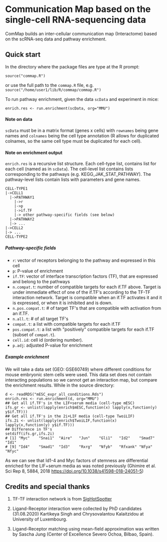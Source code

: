 # Communication Map based on the single-cell RNA-sequencing data

ComMap builds an inter-cellular communication map (Interactome) based
on the scRNA-seq data and pathway enrichment.

## Quick start

In the directory where the package files are type at the R prompt:
```
source("commap.R")
```
or use the full path to the `commap.R` file, e.g. `source("/home/user1/lib/R/commap/commap.R")`

To run pathway enrichment, given the data `scData` and experiment in mice:
```
enrich.res <- run.enrichment(scData, org="MMU")
```

#### Note on data
`scData` must be in a matrix format (genes x cells) with `rownames`
being gene names and `colnames` being the cell type annotation (R
allows for duplicated colnames, so the same cell type must be
duplicated for each cell).

#### Note on enrichment output
`enrich.res` is a recursive list structure. Each cell-type list,
contains list for each cell (named as in `scData`). The cell-level
list contains lists corresponding to the pathways
(e.g. KEGG_JAK_STAT_PATHWAY). The pathway-level lists contain lists
with parameters and gene names.

```
CELL-TYPE1
|->CELL1
  |->PATHWAY1
    |->r
    |->p
    |->if.TF
    |-> other pathway-specific fields (see below)
  |->PATHWAY2
  |-> ...
|->CELL2
|-> ...
CELL-TYPE2
```

##### Pathway-specific fields
- `r`: vector of receptors belonging to the pathway and expressed in
this cell
- `p`: P-value of enrichment
- `if.TF`: vector of interface transcription factors (TF), that are
expressed and belong to the pathways
- `n.compat.t`: number of compatible targets for each if.TF
above. Target is under immediate effect of one of the if.TF's
according to the TF-TF interaction network. Target is compatible when
an if.TF activates it and it is expressed, or when it is inhibited and
is down.
- `n.pos.compat.t`: # of target TF's that are compatible with
  activation from an if.TF.
- `n.all.t`: # of all target TF's
- `compat.t`: a list with compatible targets for each if.TF
- `pos.compat.t`: a list with "positively" compatible targets for each
  if.TF (subset of `compat.t`).
- `cell.id`: cell id (ordering number).
- `p.adj`: adjusted P-value for enrichment

##### Example enrichment

We will take a data set (GEO: GSE60749) where different conditions for
mouse embryonic stem cells were used. This data set does not contain interacting populations
so we cannot get an interaction map, but compare the enrichment results.
While in the source directory:

```
d <- readRDS("mESC_expr_all_conditions.Rds")
enrich.res <- run.enrichment(d, org="MMU")
## Get all if.TF's in the LIF+serum media (cell-type mESC)
ifs.gr <- unlist(lapply(enrich$mESC,function(x) lapply(x,function(y) y$if.TF)))
## Get all if.TF's in the 2i+LIF media (cell-type TwoiLIF)
ifs.2i <- unlist(lapply(enrich$TwoiLIF,function(x) lapply(x,function(y) y$if.TF)))
## Difference in TF's
setdiff(ifs.gr,ifs.2i)
# [1] "Myc"    "Snai1"  "Aire"   "Jun"    "Gli1"   "Id2"    "Smad7"  "Id1"   
# [9] "Id4"    "Smad1"  "Id3"    "Rxrg"   "Nfyb"   "Rfxank" "Nfya"   "Nfyc"
```

As we can see that Id1-4 and Myc factors of stemness are differential
enriched for the LIF+serum media as was noted previously (Ghimire et
al. Sci Rep 8, 5884, 2018 https://doi.org/10.1038/s41598-018-24051-5)



## Credits and special thanks

1. TF-TF interaction network is from
[SigHotSpotter](https://academic.oup.com/bioinformatics/article/36/6/1963/5614427)

2. Ligand-Receptor interaction were collected by PhD candidates (31.08.2020) Kartikeya Singh and Chrysovalantou Kalaitzidou at
University of Luxembourg.

3. Ligand-Receptor matching using mean-field approximation was written by Sascha Jung (Center of Excellence Severo Ochoa, Bilbao, Spain).

